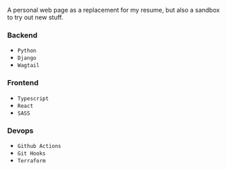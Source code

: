 A personal web page as a replacement for my resume, but also a sandbox to try out new stuff.

### Backend
- `Python`
- `Django`
- `Wagtail`

### Frontend
- `Typescript`
- `React`
- `SASS`

### Devops
- `Github Actions`
- `Git Hooks`
- `Terraform`

